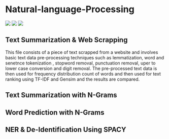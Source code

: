 # Natural-language-Processing
![](https://img.shields.io/badge/CODE-PYTHON-informational?style=flat&logo=<LOGO_NAME>&logoColor=white&color=2bbc8a)
![](https://img.shields.io/badge/version-3.7.3-informational?style=flat&logo=<LOGO_NAME>&logoColor=white&color=2bbc8a)
![](https://img.shields.io/badge/Domain-NLP-informational?style=flat&logo=<LOGO_NAME>&logoColor=white&color=2bbc8a)

## Text Summarization & Web Scrapping 
This file consists of  a piece of text scrapped from a website and involves basic text data pre-processing techniques such as lemmatization, word and senetnce tokenization , stopword removal, punctuation removal, uper to lower case conversion and digit removal. The pre-processed text data is then used for frequency distribution count of words and then used for text ranking using TF-IDF and Gensim and the results are compared.

## Text Summarization with N-Grams

## Word Prediction with N-Grams
## NER & De-Identification Using SPACY
